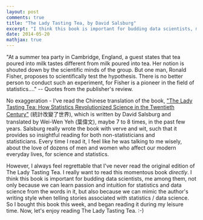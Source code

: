 ```yaml
---
layout: post
comments: true
title: "The Lady Tasting Tea, by David Salsburg"
excerpt: "I think this book is important for budding data scientists, me among them, not only because we can learn passion and intuition for statistics and data science from the words in it, but also because we can mimic the author's writing style when telling stories associated with statistics / data science."
date: 2014-05-20
mathjax: true
---
```


"At a summer tea party in Cambridge, England, a guest states that tea poured into milk tastes different from milk poured into tea. Her notion is shouted down by the scientific minds of the group. But one man, Ronald Fisher, proposes to scientifically test the hypothesis. There is no better person to conduct such an experiment, for Fisher is a pioneer in the field of statistics...." -- Quotes from the publisher's review.

No exaggeration - I've read the Chinese translation of the book, ["The Lady Tasting Tea: How Statistics Revolutionized Science in the Twentieth Century"](http://www.amazon.com/The-Lady-Tasting-Tea-Revolutionized/dp/0805071342) (統計改變了世界), which is written by David Salsburg and translated by Wei-Wen Yeh (葉偉文), maybe 7 to 8 times, in the past few years. Salsburg really wrote the book with verve and wit, such that it provides so insightful reading for both non-statisticians and statisticians. Every time I read it, I feel like he was talking to me wisely, about the love of dozens of men and women who affect our modern everyday lives, for science and statistics.

However, I always feel regrettable that I've never read the original edition of The Lady Tasting Tea. I really want to read this momentous book *directly*. I think this book is important for budding data scientists, me among them, not only because we can learn passion and intuition for statistics and data science from the words in it, but also because we can mimic the author's writing style when telling stories associated with statistics / data science. So I bought this book this week, and began reading it during my leisure time. Now, let's enjoy reading The Lady Tasting Tea. :-)

